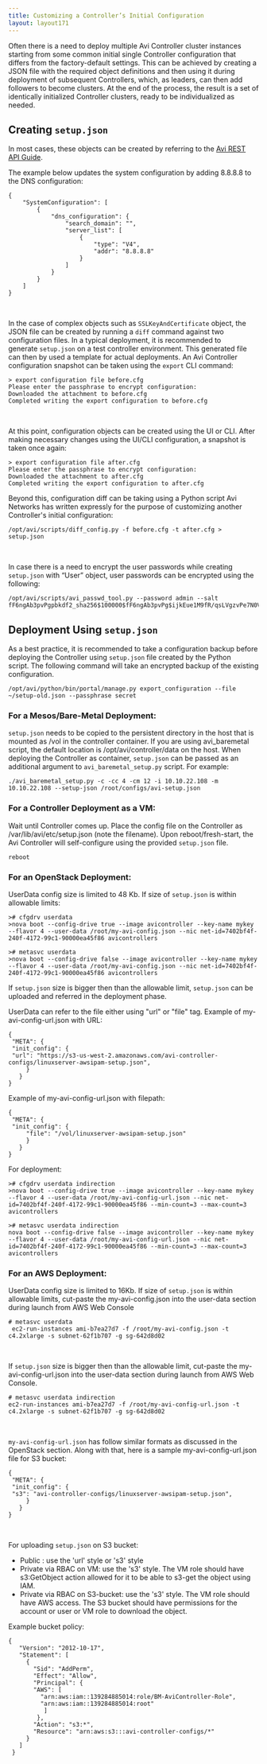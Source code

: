 ```yaml
---
title: Customizing a Controller’s Initial Configuration
layout: layout171
---
```

Often there is a need to deploy multiple Avi Controller cluster instances starting from some common initial single Controller configuration that differs from the factory-default settings. This can be achieved by creating a JSON file with the required object definitions and then using it during deployment of subsequent Controllers, which, as leaders, can then add followers to become clusters. At the end of the process, the result is a set of identically initialized Controller clusters, ready to be individualized as needed.

## Creating <code>setup.json</code>

In most cases, these objects can be created by referring to the <a href="/docs/latest/api-guide/">Avi REST API Guide</a>.

The example below updates the system configuration by adding 8.8.8.8 to the DNS configuration:
<code></code>

<pre><code class="language-lua">{
    "SystemConfiguration": [
        {
            "dns_configuration": {
                "search_domain": "",
                "server_list": [
                    {
                        "type": "V4",
                        "addr": "8.8.8.8"
                    }
                ]
            }
        }
    ]
}</code></pre>  

 

In the case of complex objects such as <code>SSLKeyAndCertificate</code> object, the JSON file can be created by running a <code>diff</code> command against two configuration files. In a typical deployment, it is recommended to generate <code>setup.json</code> on a test controller environment. This generated file can then by used a template for actual deployments.
An Avi Controller configuration snapshot can be taken using the <code>export</code> CLI command:
<code></code>

<pre><code class="language-lua">&gt; export configuration file before.cfg
Please enter the passphrase to encrypt configuration:
Downloaded the attachment to before.cfg
Completed writing the export configuration to before.cfg</code></pre>  

 

<code></code>
At this point, configuration objects can be created using the UI or CLI. After making necessary changes using the UI/CLI configuration, a snapshot is taken once again:
<code></code>

<pre><code class="language-lua">&gt; export configuration file after.cfg
Please enter the passphrase to encrypt configuration:
Downloaded the attachment to after.cfg
Completed writing the export configuration to after.cfg</code></pre>  

<code></code>
Beyond this, configuration diff can be taking using a Python script Avi Networks has written expressly for the purpose of customizing another Controller's initial configuration:
<code></code>

<pre><code class="language-lua">/opt/avi/scripts/diff_config.py -f before.cfg -t after.cfg &gt; setup.json</code></pre>  

 

In case there is a need to encrypt the user passwords while creating <code>setup.json</code> with “User” object, user passwords can be encrypted using the following:
<code></code>

<pre><code class="language-lua">/opt/avi/scripts/avi_passwd_tool.py --password admin --salt fF6ngAb3pvPgpbkdf2_sha256$100000$fF6ngAb3pvPg$ijkEue1M9fR/qsLVgzvPe7N0VvOxIjDiJVmK9NIx+0Q=$6$fF6ngAb3pvPg$CqAKtNRZtgXtJchrPmoxUgdLFM7rFGmta1tWb7sobQI4iSZAY2QuAOBNtboVGrmDYPMCvqXXH6lARr9RedCJT.</code></pre>  

## Deployment Using <code>setup.json</code>

As a best practice, it is recommended to take a configuration backup before deploying the Controller using <code>setup.json</code> file created by the Python script. The following command will take an encrypted backup of the existing configuration.
<code></code>

<pre><code class="language-lua">/opt/avi/python/bin/portal/manage.py export_configuration --file ~/setup-old.json --passphrase secret</code></pre>  

### For a Mesos/Bare-Metal Deployment:

<code>setup.json</code> needs to be copied to the persistent directory in the host that is mounted as /vol in the controller container. If you are using avi_baremetal script, the default location is /opt/avi/controller/data on the host. When deploying the Controller as container, <code>setup.json</code> can be passed as an additional argument to <code>avi_baremetal_setup.py</code> script. For example:
<code></code>

<pre><code class="language-lua">./avi_baremetal_setup.py -c -cc 4 -cm 12 -i 10.10.22.108 -m 10.10.22.108 --setup-json /root/configs/avi-setup.json</code></pre>  

### For a Controller Deployment as a VM:

Wait until Controller comes up. Place the config file on the Controller as /var/lib/avi/etc/setup.json (note the filename). Upon reboot/fresh-start, the Avi Controller will self-configure using the provided <code>setup.json</code> file.

<pre><code class="language-lua">reboot</code></pre>  

### For an OpenStack Deployment:

UserData config size is limited to 48 Kb. If size of <code>setup.json</code> is within allowable limits:
<code></code>

<pre><code class="language-lua">&gt;# cfgdrv userdata
&gt;nova boot --config-drive true --image avicontroller --key-name mykey --flavor 4 --user-data /root/my-avi-config.json --nic net-id=7402bf4f-240f-4172-99c1-90000ea45f86 avicontrollers

&gt;# metasvc userdata
&gt;nova boot --config-drive false --image avicontroller --key-name mykey --flavor 4 --user-data /root/my-avi-config.json --nic net-id=7402bf4f-240f-4172-99c1-90000ea45f86 avicontrollers</code></pre>  

If <code>setup.json</code> size is bigger then than the allowable limit, <code>setup.json</code> can be uploaded and referred in the deployment phase.

UserData can refer to the file either using "url" or "file" tag. Example of my-avi-config-url.json with URL: <code></code>

<pre><code class="language-lua">{
 "META": {
 "init_config": {
 "url": "https://s3-us-west-2.amazonaws.com/avi-controller-configs/linuxserver-awsipam-setup.json",
     }
   } 
}</code></pre>  

Example of my-avi-config-url.json with filepath:
<code></code>

<pre><code class="language-lua">{
 "META": {
 "init_config": {
     "file": "/vol/linuxserver-awsipam-setup.json"     
     }
   } 
}</code></pre>  

For deployment:

<pre><code class="language-lua">&gt;# cfgdrv userdata indirection
&gt;nova boot --config-drive true --image avicontroller --key-name mykey --flavor 4 --user-data /root/my-avi-config-url.json --nic net-id=7402bf4f-240f-4172-99c1-90000ea45f86 --min-count=3 --max-count=3 avicontrollers

&gt;# metasvc userdata indirection
nova boot --config-drive false --image avicontroller --key-name mykey --flavor 4 --user-data /root/my-avi-config-url.json --nic net-id=7402bf4f-240f-4172-99c1-90000ea45f86 --min-count=3 --max-count=3 avicontrollers</code></pre>  

### For an AWS Deployment:

UserData config size is limited to 16Kb. If size of <code>setup.json</code> is within allowable limits, cut-paste the my-avi-config.json into the user-data section during launch from AWS Web Console
<code></code>

<pre><code class="language-lua"># metasvc userdata
 ec2-run-instances ami-b7ea27d7 -f /root/my-avi-config.json -t c4.2xlarge -s subnet-62f1b707 -g sg-642d8d02</code></pre>  

 

<code></code>
If <code>setup.json</code> size is bigger then than the allowable limit, cut-paste the my-avi-config-url.json into the user-data section during launch from AWS Web Console.
<code></code>

<pre><code class="language-lua"># metasvc userdata indirection
ec2-run-instances ami-b7ea27d7 -f /root/my-avi-config-url.json -t c4.2xlarge -s subnet-62f1b707 -g sg-642d8d02</code></pre>  

 

<code></code>
<code>my-avi-config-url.json</code> has follow similar formats as discussed in the OpenStack section. Along with that, here is a sample my-avi-config-url.json file for S3 bucket:
<code></code>

<pre><code class="language-lua">{
 "META": {
 "init_config": {
 "s3": "avi-controller-configs/linuxserver-awsipam-setup.json",
     }
   } 
}</code></pre>  

 

<code></code>
For uploading <code>setup.json</code> on S3 bucket:

* Public : use the 'url' style or 's3' style
* Private via RBAC on VM: use the 's3' style. The VM role should have s3:GetObject action allowed for it to be able to s3-get the object using IAM.
* Private via RBAC on S3-bucket: use the 's3' style. The VM role should have AWS access. The S3 bucket should have permissions for the account or user or VM role to download the object. 

Example bucket policy:
<code></code>


<pre><code class="language-lua">{
   "Version": "2012-10-17",
   "Statement": [
     {
       "Sid": "AddPerm",
       "Effect": "Allow",
       "Principal": {
       "AWS": [
         "arn:aws:iam::139284885014:role/BM-AviController-Role",
         "arn:aws:iam::139284885014:root"
          ]
        },
       "Action": "s3:*",
       "Resource": "arn:aws:s3:::avi-controller-configs/*"
     }
   ]
 }</code></pre>  